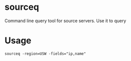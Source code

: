 sourceq
=======

Command line query tool for source servers. 
Use it to query 

Usage
=====

    sourceq -region=USW -fields="ip,name"